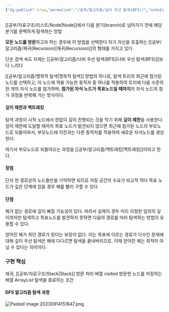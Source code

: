 ```yaml
---
{"dg-publish":true,"permalink":"/공부/알고리즘/깊이 우선 탐색(DFS)/","noteIcon":""}
---
```


[[공부/자료구조/리스트/Node\|Node]]에서 다음 분기(branch)로 넘어가기 전에 해당 분기를 완벽하게 탐색하는 방법

**모든 노드를 방문**하고자 하는 경우에 이 방법을 선택한다
자기 자신을 호출하는 [[공부/알고리즘/재귀(Recursion)\|재귀(Recursion)]]의 형태를 가지고 있다

단순 검색 속도 자체는 [[공부/알고리즘/너비 우선 탐색(BFS)\|너비 우선 탐색(BFS)]]보다 느리다


[[공부/알고리즘/맹목적 탐색\|맹목적 탐색]] 방법의 하나로, 탐색 트리의 최근에 첨가된 노드를 선택하고, 이 노드에 적용 가능한 동작자 중 하나를 적용하여 트리에 다음 수준의 한 개의 자식 노드를 첨가하며, **첨가된 자식 노드가 목표노드일 때까지**의 자식 노드의 첨가 과정을 반복해 가는 방식이다.

#### 깊이 제한과 백트래킹
탐색 과정이 시작 노드에서 한없이 깊이 진행되는 것을 막기 위해 **깊이 제한**을 사용한다. 깊이 제한에 도달할 때까지 목표 노드가 발견되지 않으면 최근에 첨가된 노드의 부모노드로 되돌아와서, 부모노드에 이전과는 다른 동작자를 적용하여 새로운 자식노드를 생성한다.

여기서 부모노드로 되돌아오는 과정을 [[공부/알고리즘/백트래킹\|백트래킹]]이라고 한다.

#### 장점
단지 현 경로상의 노드들만을 기억하면 되므로 저장 공간의 수요가 비교적 적다
목표 노드가 깊은 단계에 있을 경우 해를 빨리 구할 수 있다

#### 단점
해가 없는 경로에 깊이 빠질 가능성이 있다. 따라서 실제의 경우 미리 지정한 임의의 깊이까지만 탐색하고 목표노드를 발견하지 못하면 다음의 경로를 따라 탐색하는 방법이 유용할 수 있다.

얻어진 해가 최단 경로가 된다는 보장이 없다. 이는 목표에 이르는 경로가 다수인 문제에 대해 깊이 우선 탐색은 해에 다다르면 탐색을 끝내버리므로, 이때 얻어진 해는 최적이 아닐 수 있다는 의미이다.

### 구현 핵심
재귀, [[공부/자료구조/Stack\|Stack]]
방문 처리 배열 visited
방문한 노드를 저장하는 배열 ArrayList
탐색을 종료하는 조건

#### DFS 알고리즘 탐색 과정

![Pasted image 20230914151647.png](/img/user/%EC%B2%A8%EB%B6%80%ED%8C%8C%EC%9D%BC/Pasted%20image%2020230914151647.png)